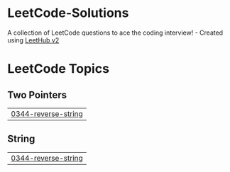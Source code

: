 # LeetCode-Solutions
A collection of LeetCode questions to ace the coding interview! - Created using [LeetHub v2](https://github.com/arunbhardwaj/LeetHub-2.0)

<!---LeetCode Topics Start-->
# LeetCode Topics
## Two Pointers
|  |
| ------- |
| [0344-reverse-string](https://github.com/yashshuklaa001/LeetCode-Solutions/tree/master/0344-reverse-string) |
## String
|  |
| ------- |
| [0344-reverse-string](https://github.com/yashshuklaa001/LeetCode-Solutions/tree/master/0344-reverse-string) |
<!---LeetCode Topics End-->